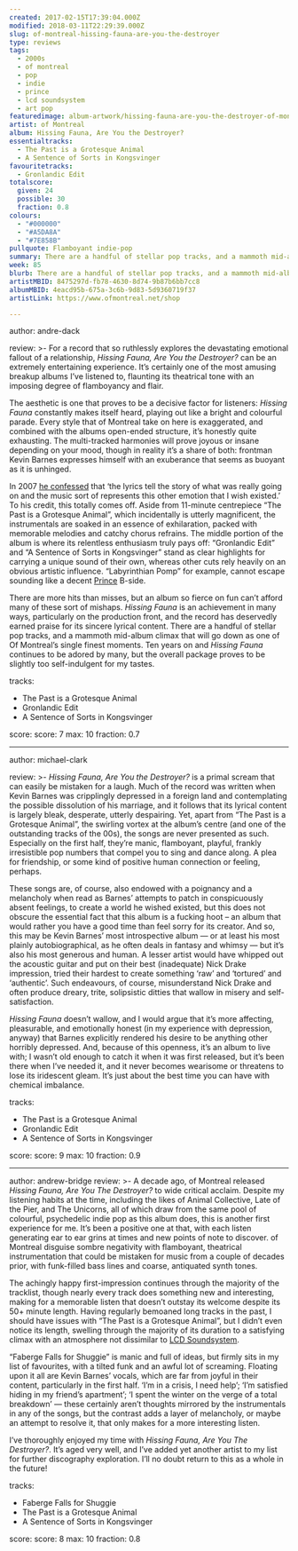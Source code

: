 ```yaml
---
created: 2017-02-15T17:39:04.000Z
modified: 2018-03-11T22:29:39.000Z
slug: of-montreal-hissing-fauna-are-you-the-destroyer
type: reviews
tags:
  - 2000s
  - of montreal
  - pop
  - indie
  - prince
  - lcd soundsystem
  - art pop
featuredimage: album-artwork/hissing-fauna-are-you-the-destroyer-of-montreal.jpg
artist: of Montreal
album: Hissing Fauna, Are You the Destroyer?
essentialtracks:
  - The Past is a Grotesque Animal
  - A Sentence of Sorts in Kongsvinger
favouritetracks:
  - Gronlandic Edit
totalscore:
  given: 24
  possible: 30
  fraction: 0.8
colours:
  - "#000000"
  - "#A5DA8A"
  - "#7E858B"
pullquote: Flamboyant indie-pop
summary: There are a handful of stellar pop tracks, and a mammoth mid-album climax that will go down as one of of Montreal’s single finest moments. Ten years on and Hissing Fauna continues to be adored by many.
week: 85
blurb: There are a handful of stellar pop tracks, and a mammoth mid-album climax that will go down as one of the group's finest moments. A lovely indie-pop record.
artistMBID: 8475297d-fb78-4630-8d74-9b87b6bb7cc8
albumMBID: 4eacd95b-675a-3c6b-9d83-5d9360719f37
artistLink: https://www.ofmontreal.net/shop

---
```


author: andre-dack

review: >-
  For a record that so ruthlessly explores the devastating emotional fallout of a relationship, *Hissing Fauna, Are You the Destroyer?* can be an extremely entertaining experience. It’s certainly one of the most amusing breakup albums I’ve listened to, flaunting its theatrical tone with an imposing degree of flamboyancy and flair. 
  
  The aesthetic is one that proves to be a decisive factor for listeners: *Hissing Fauna* constantly makes itself heard, playing out like a bright and colourful parade. Every style that of Montreal take on here is exaggerated, and combined with the albums open-ended structure, it’s honestly quite exhausting. The multi-tracked harmonies will prove joyous or insane depending on your mood, though in reality it’s a share of both: frontman Kevin Barnes expresses himself with an exuberance that seems as buoyant as it is unhinged. 
  
  In 2007 [he confessed](http://www.thestranger.com/seattle/Content?oid=152252) that ‘the lyrics tell the story of what was really going on and the music sort of represents this other emotion that I wish existed.’ To his credit, this totally comes off. Aside from 11-minute centrepiece “The Past is a Grotesque Animal”, which incidentally is utterly magnificent, the instrumentals are soaked in an essence of exhilaration, packed with memorable melodies and catchy chorus refrains. The middle portion of the album is where its relentless enthusiasm truly pays off: “Gronlandic Edit” and “A Sentence of Sorts in Kongsvinger” stand as clear highlights for carrying a unique sound of their own, whereas other cuts rely heavily on an obvious artistic influence. “Labyrinthian Pomp” for example, cannot escape sounding like a decent [Prince](/reviews/prince-purple-rain/) B-side. 
  
  There are more hits than misses, but an album so fierce on fun can’t afford many of these sort of mishaps. *Hissing Fauna* is an achievement in many ways, particularly on the production front, and the record has deservedly earned praise for its sincere lyrical content. There are a handful of stellar pop tracks, and a mammoth mid-album climax that will go down as one of Of Montreal’s single finest moments. Ten years on and *Hissing Fauna* continues to be adored by many, but the overall package proves to be slightly too self-indulgent for my tastes.

tracks:
  - The Past is a Grotesque Animal
  - ­Gronlandic Edit
  - ­A Sentence of Sorts in Kongsvinger

score:
  score: 7
  max: 10
  fraction: 0.7

---
author: michael-clark

review: >-
  *Hissing Fauna, Are You the Destroyer?* is a primal scream that can easily be mistaken for a laugh. Much of the record was written when Kevin Barnes was cripplingly depressed in a foreign land and contemplating the possible dissolution of his marriage, and it follows that its lyrical content is largely bleak, desperate, utterly despairing. Yet, apart from “The Past is a Grotesque Animal”, the swirling vortex at the album’s centre (and one of the outstanding tracks of the 00s), the songs are never presented as such. Especially on the first half, they’re manic, flamboyant, playful, frankly irresistible pop numbers that compel you to sing and dance along. A plea for friendship, or some kind of positive human connection or feeling, perhaps. 
  
  These songs are, of course, also endowed with a poignancy and a melancholy when read as Barnes’ attempts to patch in conspicuously absent feelings, to create a world he wished existed, but this does not obscure the essential fact that this album is a fucking hoot – an album that would rather you have a good time than feel sorry for its creator. And so, this may be Kevin Barnes’ most introspective album — or at least his most plainly autobiographical, as he often deals in fantasy and whimsy — but it’s also his most generous and human. A lesser artist would have whipped out the acoustic guitar and put on their best (inadequate) Nick Drake impression, tried their hardest to create something ‘raw’ and ‘tortured’ and ‘authentic’. Such endeavours, of course, misunderstand Nick Drake and often produce dreary, trite, solipsistic ditties that wallow in misery and self-satisfaction. 
  
  *Hissing Fauna* doesn’t wallow, and I would argue that it’s more affecting, pleasurable, and emotionally honest (in my experience with depression, anyway) that Barnes explicitly rendered his desire to be anything other horribly depressed. And, because of this openness, it’s an album to live with; I wasn’t old enough to catch it when it was first released, but it’s been there when I’ve needed it, and it never becomes wearisome or threatens to lose its iridescent gleam. It’s just about the best time you can have with chemical imbalance.

tracks:
  - The Past is a Grotesque Animal
  - ­Gronlandic Edit
  - ­A Sentence of Sorts in Kongsvinger

score:
  score: 9
  max: 10
  fraction: 0.9

---
author: andrew-bridge
review: >-
  A decade ago, of Montreal released *Hissing Fauna, Are You The Destroyer?* to wide critical acclaim. Despite my listening habits at the time, including the likes of Animal Collective, Late of the Pier, and The Unicorns, all of which draw from the same pool of colourful, psychedelic indie pop as this album does, this is another first experience for me. It’s been a positive one at that, with each listen generating ear to ear grins at times and new points of note to discover. of Montreal disguise sombre negativity with flamboyant, theatrical instrumentation that could be mistaken for music from a couple of decades prior, with funk-filled bass lines and coarse, antiquated synth tones. 
  
  The achingly happy first-impression continues through the majority of the tracklist, though nearly every track does something new and interesting, making for a memorable listen that doesn’t outstay its welcome despite its 50+ minute length. Having regularly bemoaned long tracks in the past, I should have issues with “The Past is a Grotesque Animal”, but I didn’t even notice its length, swelling through the majority of its duration to a satisfying climax with an atmosphere not dissimilar to [LCD Soundsystem](/reviews/lcd-soundsystem-sound-of-silver/). 
  
  “Faberge Falls for Shuggie” is manic and full of ideas, but firmly sits in my list of favourites, with a tilted funk and an awful lot of screaming. Floating upon it all are Kevin Barnes’ vocals, which are far from joyful in their content, particularly in the first half. ‘I’m in a crisis, I need help’; ‘I’m satisfied hiding in my friend’s apartment’; ‘I spent the winter on the verge of a total breakdown’ — these certainly aren’t thoughts mirrored by the instrumentals in any of the songs, but the contrast adds a layer of melancholy, or maybe an attempt to resolve it, that only makes for a more interesting listen. 
  
  I’ve thoroughly enjoyed my time with *Hissing Fauna, Are You The Destroyer?*. It’s aged very well, and I’ve added yet another artist to my list for further discography exploration. I’ll no doubt return to this as a whole in the future!

tracks:
  - Faberge Falls for Shuggie
  - ­The Past is a Grotesque Animal
  - ­A Sentence of Sorts in Kongsvinger
  
score:
  score: 8
  max: 10
  fraction: 0.8
